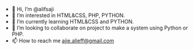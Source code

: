 - 👋 Hi, I’m @alifsaji
- 👀 I’m interested in HTML&CSS, PHP, PYTHON.
- 🌱 I’m currently learning HTML&CSS and PYTHON.
- 💞️ I’m looking to collaborate on project to make a system using Python or PHP.
- 📫 How to reach me ajie.alieff@gmail.com

<!---
alifsaji/alifsaji is a ✨ special ✨ repository because its `README.md` (this file) appears on your GitHub profile.
You can click the Preview link to take a look at your changes.
--->
